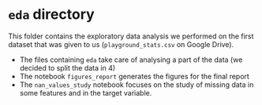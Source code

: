 # `eda` directory

This folder contains the exploratory data analysis we performed on the first dataset that was given to us (`playground_stats.csv` on Google Drive). 
- The files containing `eda` take care of analysing a part of the data (we decided to split the data in 4)
- The notebook `figures_report` generates the figures for the final report
- The `nan_values_study` notebook focuses on the study of missing data in some features and in the target variable.
